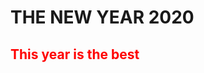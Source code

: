 <!DOCTRYPE html>
<html>
  <!--
# Coding-Practice
Coding practice
-->

 
  
  <body>
<h1 class="mystyle">THE NEW YEAR 2020</h1>
    <h2 style="color: red;"> This year is the best</h2>
  </body>
  
</html>
